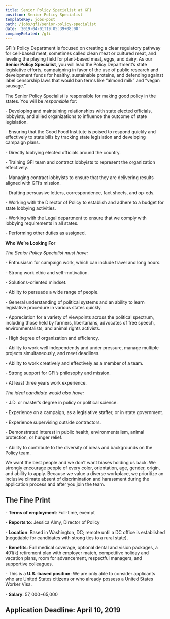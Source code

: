 ```yaml
---
title: Senior Policy Specialist at GFI
position: Senior Policy Specialist
templateKey: jobs-post
path: /jobs/gfi/senior-policy-specialist
date: '2019-04-01T19:05:39+08:00'
companyRelated: /gfi
---
```

GFI’s Policy Department is focused on creating a clear regulatory pathway for cell-based meat, sometimes called clean meat or cultured meat, and leveling the playing field for plant-based meat, eggs, and dairy. As our **Senior Policy Specialist**, you will lead the Policy Department’s state legislative efforts, campaigning in favor of the use of public research and development funds for healthy, sustainable proteins, and defending against label censorship laws that would ban terms like “almond milk” and “vegan sausage.” 

The Senior Policy Specialist is responsible for making good policy in the states. You will be _responsible_ for:

\- Developing and maintaining relationships with state elected officials, lobbyists, and allied organizations to influence the outcome of state legislation.

\- Ensuring that the Good Food Institute is poised to respond quickly and effectively to state bills by tracking state legislation and developing campaign plans.

\- Directly lobbying elected officials around the country.

\- Training GFI team and contract lobbyists to represent the organization effectively.

\- Managing contract lobbyists to ensure that they are delivering results aligned with GFI’s mission.

\- Drafting persuasive letters, correspondence, fact sheets, and op-eds.

\- Working with the Director of Policy to establish and adhere to a budget for state lobbying activities.

\- Working with the Legal department to ensure that we comply with lobbying requirements in all states.

\- Performing other duties as assigned.



**Who We’re Looking For** 

_The Senior Policy Specialist must have:_

\- Enthusiasm for campaign work, which can include travel and long hours.

\- Strong work ethic and self-motivation.

\- Solutions-oriented mindset.

\- Ability to persuade a wide range of people.

\- General understanding of political systems and an ability to learn legislative procedure in various states quickly.

\- Appreciation for a variety of viewpoints across the political spectrum, including those held by farmers, libertarians, advocates of free speech, environmentalists, and animal rights activists.

\- High degree of organization and efficiency.

\- Ability to work well independently and under pressure, manage multiple projects simultaneously, and meet deadlines.

\- Ability to work creatively and effectively as a member of a team.

\- Strong support for GFI’s philosophy and mission.

\- At least three years work experience.



_The ideal candidate would also have:_

\- J.D. or master’s degree in policy or political science.

\- Experience on a campaign, as a legislative staffer, or in state government.

\- Experience supervising outside contractors.

\- Demonstrated interest in public health, environmentalism, animal protection, or hunger relief.

\- Ability to contribute to the diversity of ideas and backgrounds on the Policy team.



We want the best people and we don’t want biases holding us back. We strongly encourage people of every color, orientation, age, gender, origin, and ability to apply. Because we value a diverse workplace, we prioritize an inclusive climate absent of discrimination and harassment during the application process and after you join the team.

## The Fine Print

\- **Terms of employment**: Full-time, exempt

\- **Reports to**: Jessica Almy, Director of Policy

\- **Location**: Based in Washington, DC; remote until a DC office is established (negotiable for candidates with strong ties to a rural state).

\- **Benefits**: Full medical coverage, optional dental and vision packages, a 401(k) retirement plan with employer match, competitive holiday and vacation plans, room for advancement, respectful managers, and supportive colleagues.

\- This is a **U.S.-based position**: We are only able to consider applicants who are United States citizens or who already possess a United States Worker Visa.

\- **Salary**: $57,000-$65,000



## Application Deadline: April 10, 2019

